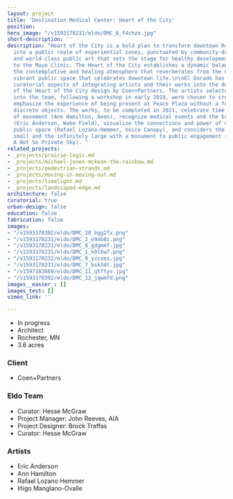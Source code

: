 ```yaml
---
layout: project
title: 'Destination Medical Center: Heart of the City'
position: 
hero_image: "/v1593178231/eldo/DMC_6_f4chzo.jpg"
short-description: ''
description: "Heart of the City is a bold plan to transform downtown Rochester, MN
  into a public realm of experiential zones, punctuated by community-driven activation,
  and world-class public art that sets the stage for healthy development adjacent
  to the Mayo Clinic. The Heart of the City establishes a dynamic balance between
  the contemplative and healing atmosphere that reverberates from the Clinic and a
  vibrant public space that celebrates downtown life.\n\nEl Dorado has managed the
  curatorial aspects of integrating artists and their works into the design process
  of the Heart of the City design by Coen+Partners. The artists selected and incorporated
  into the team, following a workshop in early 2019, were chosen to create works that
  emphasize the experience of being present at Peace Plaza without a focus on individual
  discrete objects. The works, to be completed in 2021, celebrate time and the pace
  of movement (Ann Hamilton, Aeon), recognize medical events and the breath of life
  (Eric Anderson, Wake Field), visualize the connections and power of our voices in
  public space (Rafael Lozano-Hemmer, Voice Canopy), and considers the infinitely
  small and the infinitely large with a monument to public engagement (Iñigo Manglano-Ovalle,
  A Not So Private Sky). "
related_projects:
- _projects/prairie-logic.md
- _projects/michael-jones-mckean-the-rainbow.md
- _projects/pedestrian-strands.md
- _projects/moving-in-moving-out.md
- _projects/limelight.md
- _projects/landscaped-edge.md
architecture: false
curatorial: true
urban-design: false
education: false
fabrication: false
images:
- "/v1593178392/eldo/DMC_10_bgg2fx.png"
- "/v1593178231/eldo/DMC_2_e9ab8z.png"
- "/v1593178231/eldo/DMC_8_gdgmef.jpg"
- "/v1593178231/eldo/DMC_1_k0lbw7.png"
- "/v1593178232/eldo/DMC_9_yzcoez.jpg"
- "/v1593178231/eldo/DMC_7_bsk34t.jpg"
- "/v1597183660/eldo/DMC_11_qtftyv.jpg"
- "/v1593178392/eldo/DMC_12_jqwmfd.png"
images__easier_: []
images_test: []
vimeo_link: ''

---
```

* In progress
* Architect
* Rochester, MN
* 3.6 acres

### Client

* Coen+Partners

### Eldo Team

* Curator: Hesse McGraw
* Project Manager: John Reeves, AIA
* Project Designer: Brock Traffas
* Curator: Hesse McGraw

### Artists

* Eric Anderson
* Ann Hamilton
* Rafael Lozano Hemmer
* Iñigo Manglano-Ovalle